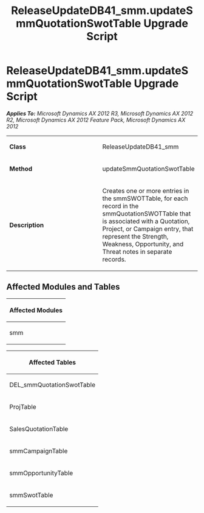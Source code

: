 ﻿---
title: ReleaseUpdateDB41_smm.updateSmmQuotationSwotTable Upgrade Script
TOCTitle: ReleaseUpdateDB41_smm.updateSmmQuotationSwotTable Upgrade Script
ms:assetid: 52c1a429-5590-1366-c145-01864db37ee9
ms:mtpsurl: https://msdn.microsoft.com/en-us/library/JJ736101(v=AX.60)
ms:contentKeyID: 49708278
ms.date: 05/18/2015
mtps_version: v=AX.60
---

# ReleaseUpdateDB41\_smm.updateSmmQuotationSwotTable Upgrade Script 


_**Applies To:** Microsoft Dynamics AX 2012 R3, Microsoft Dynamics AX 2012 R2, Microsoft Dynamics AX 2012 Feature Pack, Microsoft Dynamics AX 2012_

<table>
<colgroup>
<col style="width: 50%" />
<col style="width: 50%" />
</colgroup>
<tbody>
<tr class="odd">
<td><p><strong>Class</strong></p></td>
<td><p>ReleaseUpdateDB41_smm</p></td>
</tr>
<tr class="even">
<td><p><strong>Method</strong></p></td>
<td><p>updateSmmQuotationSwotTable</p></td>
</tr>
<tr class="odd">
<td><p><strong>Description</strong></p></td>
<td><p>Creates one or more entries in the smmSWOTTable, for each record in the smmQuotationSWOTTable that is associated with a Quotation, Project, or Campaign entry, that represent the Strength, Weakness, Opportunity, and Threat notes in separate records.</p></td>
</tr>
</tbody>
</table>


## Affected Modules and Tables

<table>
<colgroup>
<col style="width: 100%" />
</colgroup>
<thead>
<tr class="header">
<th><p>Affected Modules</p></th>
</tr>
</thead>
<tbody>
<tr class="odd">
<td><p>smm</p></td>
</tr>
</tbody>
</table>


<table>
<colgroup>
<col style="width: 100%" />
</colgroup>
<thead>
<tr class="header">
<th><p>Affected Tables</p></th>
</tr>
</thead>
<tbody>
<tr class="odd">
<td><p>DEL_smmQuotationSwotTable</p></td>
</tr>
<tr class="even">
<td><p>ProjTable</p></td>
</tr>
<tr class="odd">
<td><p>SalesQuotationTable</p></td>
</tr>
<tr class="even">
<td><p>smmCampaignTable</p></td>
</tr>
<tr class="odd">
<td><p>smmOpportunityTable</p></td>
</tr>
<tr class="even">
<td><p>smmSwotTable</p></td>
</tr>
</tbody>
</table>

  


